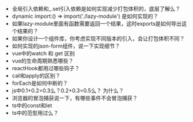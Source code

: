 - 全局引入依赖和_.set引入依赖是如何实现减少打包体积的，底层了解么？
- dynamic import:() => import('./lazy-module') 是如何实现的？
- 如果lazy-module里面有函数需要返回一个结果，这时exports是如何导出这个结果的？
- 如果你设计一个组件库，你考虑实现不同版本的引入，会让打包体积不同？
- 如何实现的json-form组件，说一下实现细节？
- vue中的watch 和 get 区别
- vue的生命周期熟悉哪些？
- reactHook都用过哪些钩子？
- call和apply的区别？
- forEach是如何中断的？
- js中0.1+0.2=0.3么？0.2+0.3=0.5么？ 为什么？
- 浏览器的冒泡捕获说一下，有哪些事件不会冒泡捕获？
- ts中的const和let
- ts中的范型用过么？